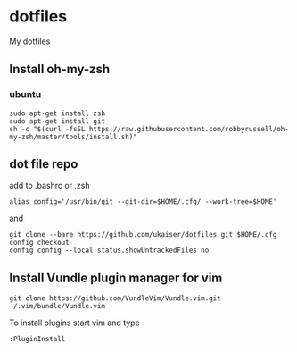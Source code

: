 # dotfiles
My dotfiles

## Install oh-my-zsh
### ubuntu
```
sudo apt-get install zsh
sudo apt-get install git
sh -c "$(curl -fsSL https://raw.githubusercontent.com/robbyrussell/oh-my-zsh/master/tools/install.sh)"
```

## dot file repo
add to .bashrc or .zsh

```
alias config='/usr/bin/git --git-dir=$HOME/.cfg/ --work-tree=$HOME'
```

and 

```
git clone --bare https://github.com/ukaiser/dotfiles.git $HOME/.cfg
config checkout
config config --local status.showUntrackedFiles no
```

## Install Vundle plugin manager for vim
```
git clone https://github.com/VundleVim/Vundle.vim.git ~/.vim/bundle/Vundle.vim
```
To install plugins start vim and type
```
:PluginInstall
```






